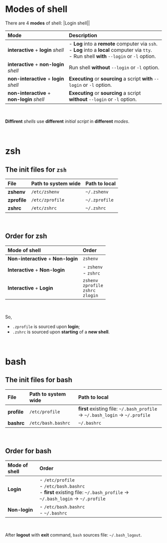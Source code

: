 # Modes of shell
There are 4 **modes** of shell:
|Login shell||

|Mode|Description|
|:---|:----------|
|**interactive** + **login** *shell*|- **Log** into a **remote** computer via `ssh`.<br>- **Log** into a **local** computer via `tty`.<br>- Run shell **with** `--login` or `-l` option.|
|**interactive** + **non-login** *shell*|Run shell **without** `--login` or `-l` option.|
|**non-interactive** + **login** *shell*|**Executing** or **sourcing** a script **with** `--login` or `-l` option.|
|**non-interactive** + **non-login** *shell*|**Executing** or **sourcing** a script **without** `--login` or `-l` option.|

<br>

**Diffirent** *shells* use **different** *initial script* in **different** *modes*.

<br>

# zsh
## The **init files** for `zsh`
|**File**|**Path to system wide**|**Path to local**|
|:-------|:----------------------|:----------------|
|**zshenv**|`/etc/zshenv`|`~/.zshenv`|
|**zprofile**|`/etc/zprofile`|`~/.zprofile`|
|**zshrc**|`/etc/zshrc`|`~/.zshrc`|

<br>

## Order for zsh
|**Mode of shell**|**Order**|
|:----------------|:--------|
|**Non-interactive** + **Non-login**|`zshenv`|
|**Interactive** + **Non-login**|- `zshenv`<br>- `zshrc`|
|**Interactive** + **Login**|`zshenv`<br>`zprofile`<br>`zshrc`<br>`zlogin`|

<br>

So,
- `.zprofile` is sourced upon **login**; 
- `.zshrc` is sourced upon **starting** of a **new shell**.

<br>

# bash
## The init files for bash
|**File**|**Path to system wide**|**Path to local**|
|:-------|:----------------------|:----------------|
|**profile**|`/etc/profile`|**first** existing file: `~/.bash_profile` -> `~/.bash_login` -> `~/.profile`|
|**bashrc**|`/etc/bash.bashrc`|`~/.bashrc`|

<br>

## Order for bash
|**Mode of shell**|**Order**|
|:----------------|:--------|
|**Login**|- `/etc/profile`<br>- `/etc/bash.bashrc`<br>- **first** existing file: `~/.bash_profile` -> `~/.bash_login` -> `~/.profile`|
|**Non-login**|- `/etc/bash.bashrc`<br>- `~/.bashrc`|

<br>

After **logout** with **exit** command, ``bash`` sources file: `~/.bash_logout`.
